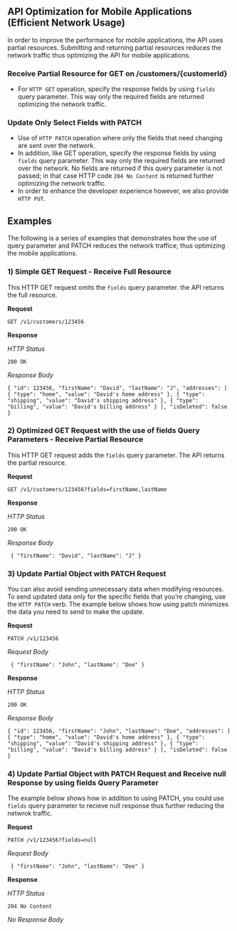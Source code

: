 **API Optimization for Mobile Applications (Efficient Network Usage)**
---
In order to improve the performance for mobile applications, the API uses partial resources. Submitting and returning partial resources reduces the network traffic thus optimizing the API for mobile applications.

### Receive Partial Resource for GET on /customers/{customerId}
  - For `HTTP GET` operation, specify the response fields by using `fields` query parameter. This way only the required fields are returned optimizing the network traffic.
### Update Only Select Fields with PATCH
  - Use of `HTTP PATCH` operation where only the fields that need changing are sent over the network.
  - In addition, like GET operation, specify the response fields by using `fields` query parameter. This way only the required fields are returned over the network. No fields are returned if this query parameter is not passed; in that case HTTP code `204 No Content` is returned further optimizing the network traffic.
  - In order to enhance the developer experience however, we also provide `HTTP PUT`.

## Examples

The following is a series of examples that demonstrates how the use of query parameter and PATCH reduces the network traffice; thus optimizing the mobile applications.

### 1) Simple GET Request - Receive Full Resource

This HTTP GET request omits the `fields` query parameter. the API returns the full resource.

**Request**

`GET /v1/customers/123456`

**Response**

*HTTP Status*
  
`200 OK`
  
*Response Body*
  
`
{
  "id": 123456,
  "firstName": "David",
  "lastName": "J",
  "addresses": [
  {
    "type": "home",
    "value": "David's home address"
  },
  {
    "type": "shipping",
    "value": "David's shipping address"
  },
  {
    "type": "billing",
    "value": "David's billing address"
  }
  ],
  "isDeleted": false
}
`

### 2) Optimized GET Request with the use of fields Query Parameters - Receive Partial Resource

This HTTP GET request adds the `fields` query parameter. The API returns the partial resource.

**Request**

`GET /v1/customers/123456?fields=firstName,lastName`

**Response**

*HTTP Status*
  
`200 OK`
  
*Response Body*
  
` { "firstName": "David", "lastName": "J" }`

### 3) Update Partial Object with PATCH Request

You can also avoid sending unnecessary data when modifying resources. To send updated data only for the specific fields that you’re changing, use the `HTTP PATCH` verb. The example below shows how using patch minimizes the data you need to send to make the update.

**Request**

`PATCH /v1/123456`

*Request Body*

` { "firstName": "John", "lastName": "Doe" }`

**Response**

*HTTP Status*
  
`200 OK`
  
*Response Body*
  
`
{
  "id": 123456,
  "firstName": "John",
  "lastName": "Doe",
  "addresses": [
  {
    "type": "home",
    "value": "David's home address"
  },
  {
    "type": "shipping",
    "value": "David's shipping address"
  },
  {
    "type": "billing",
    "value": "David's billing address"
  }
  ],
  "isDeleted": false
}
`

### 4) Update Partial Object with PATCH Request and Receive null Response by using fields Query Parameter

The example below shows how in addition to using PATCH, you could use `fields` query parameter to recieve null response thus further reducing the netwrok traffic.

**Request**

`PATCH /v1/123456?fields=null`

*Request Body*

` { "firstName": "John", "lastName": "Doe" }`

**Response**

*HTTP Status*
  
`204 No Content`
  
*No Response Body*
